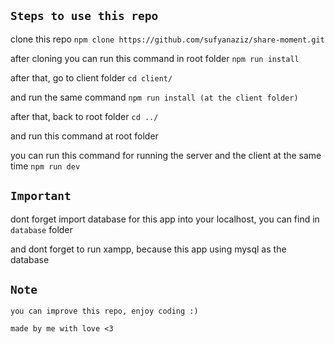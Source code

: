 ## `Steps to use this repo`

clone this repo `npm clone https://github.com/sufyanaziz/share-moment.git`

after cloning you can run this command in root folder `npm run install`

after that, go to client folder `cd client/`

and run the same command `npm run install (at the client folder)`

after that, back to root folder `cd ../`

and run this command at root folder

you can run this command for running the server and the client at the same time `npm run dev` 

## `Important`

dont forget import database for this app into your localhost, you can find in `database` folder

and dont forget to run xampp, because this app using mysql as the database

## `Note`

`you can improve this repo, enjoy coding :)`

`made by me with love <3`

